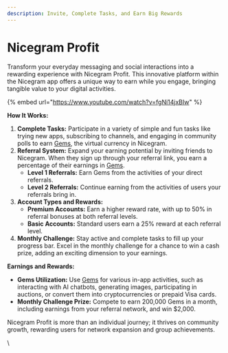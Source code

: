 ```yaml
---
description: Invite, Complete Tasks, and Earn Big Rewards
---
```


# Nicegram Profit

Transform your everyday messaging and social interactions into a rewarding experience with Nicegram Profit. This innovative platform within the Nicegram app offers a unique way to earn while you engage, bringing tangible value to your digital activities.

{% embed url="https://www.youtube.com/watch?v=fgNi14jxBIw" %}

**How It Works:**

1. **Complete Tasks:** Participate in a variety of simple and fun tasks like trying new apps, subscribing to channels, and engaging in community polls to earn [Gems](../gems.md), the virtual currency in Nicegram.
2. **Referral System:** Expand your earning potential by inviting friends to Nicegram. When they sign up through your referral link, you earn a percentage of their earnings in [Gems](../gems.md).
   * **Level 1 Referrals:** Earn Gems from the activities of your direct referrals.
   * **Level 2 Referrals:** Continue earning from the activities of users your referrals bring in.
3. **Account Types and Rewards:**
   * **Premium Accounts:** Earn a higher reward rate, with up to 50% in referral bonuses at both referral levels.
   * **Basic Accounts:** Standard users earn a 25% reward at each referral level.
4. **Monthly Challenge:** Stay active and complete tasks to fill up your progress bar. Excel in the monthly challenge for a chance to win a cash prize, adding an exciting dimension to your earnings.

**Earnings and Rewards:**

* **Gems Utilization:** Use [Gems](../gems.md) for various in-app activities, such as interacting with AI chatbots, generating images, participating in auctions, or convert them into cryptocurrencies or prepaid Visa cards.
* **Monthly Challenge Prize:** Compete to earn 200,000 Gems in a month, including earnings from your referral network, and win $2,000.

Nicegram Profit is more than an individual journey; it thrives on community growth, rewarding users for network expansion and group achievements.

\
